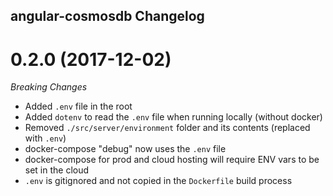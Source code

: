 ## angular-cosmosdb Changelog

<a name="0.2.0"></a>
# 0.2.0 (2017-12-02)

*Breaking Changes*

* Added `.env` file in the root
* Added `dotenv` to read the `.env` file when running locally (without docker)
* Removed `./src/server/environment` folder and its contents (replaced with `.env`)
* docker-compose "debug" now uses the `.env` file
* docker-compose for prod and cloud hosting will require ENV vars to be set in the cloud
* `.env` is gitignored and not copied in the `Dockerfile` build process
